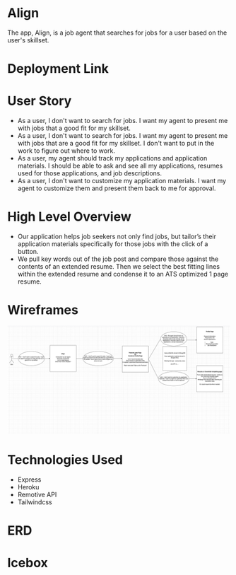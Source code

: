 # Align
The app, Align, is a job agent that searches for jobs for a user based on the user's skillset.

# Deployment Link


# User Story
* As a user, I don't want to search for jobs. I want my agent to present me with jobs that a good fit for my skillset.
* As a user, I don't want to search for jobs. I want my agent to present me with jobs that are a good fit for my skillset. I don't want to put in the work to figure out where to work.
* As a user, my agent should track my applications and application materials. I should be able to ask and see all my applications, resumes used for those applications, and job descriptions.
* As a user, I don't want to customize my application materials. I want my agent to customize them and present them back to me for approval.

# High Level Overview
* Our application helps job seekers not only find jobs, but tailor’s their application materials specifically for those jobs with the click of a button.
* We pull key words out of the job post and compare those against the contents of an extended resume. Then we select the best fitting lines within the extended resume and condense it to an ATS optimized 1 page resume.

# Wireframes
<img width="1616" src="src/assets/images/Screen Shot 2022-07-05 at 4.18.10 PM copy.png" >

# Technologies Used
* Express
* Heroku
* Remotive API
* Tailwindcss

# ERD

# Icebox